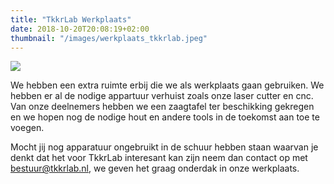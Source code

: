 ```yaml
---
title: "TkkrLab Werkplaats"
date: 2018-10-20T20:08:19+02:00
thumbnail: "/images/werkplaats_tkkrlab.jpeg"
---
```

![](/images/werkplaats_tkkrlab.jpeg)

We hebben een extra ruimte erbij die we als werkplaats gaan gebruiken. We hebben er al de nodige appartuur verhuist zoals onze laser cutter en cnc. Van onze deelnemers hebben we een zaagtafel 
ter beschikking gekregen en we hopen nog de nodige hout en andere tools in de toekomst aan toe te voegen.

Mocht jij nog apparatuur ongebruikt in de schuur hebben staan waarvan je denkt dat het voor TkkrLab interesant kan zijn neem dan contact op met bestuur@tkkrlab.nl, we geven het graag onderdak in onze werkplaats.

